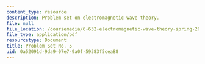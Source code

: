 ```yaml
---
content_type: resource
description: Problem set on electromagnetic wave theory.
file: null
file_location: /coursemedia/6-632-electromagnetic-wave-theory-spring-2003/0a52091d9da907e79a0f59383f5cea88_ps5.pdf
file_type: application/pdf
resourcetype: Document
title: Problem Set No. 5
uid: 0a52091d-9da9-07e7-9a0f-59383f5cea88
---
```

